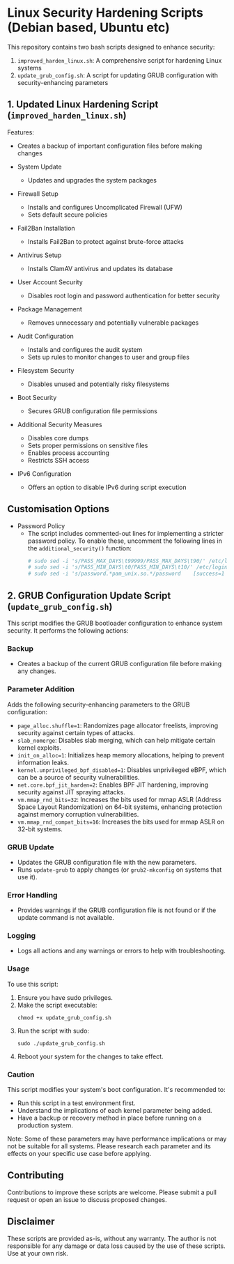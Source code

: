 # Linux Security Hardening Scripts (Debian based, Ubuntu etc)

This repository contains two bash scripts designed to enhance security:

1. `improved_harden_linux.sh`: A comprehensive script for hardening Linux systems
2. `update_grub_config.sh`: A script for updating GRUB configuration with security-enhancing parameters

## 1. Updated Linux Hardening Script (`improved_harden_linux.sh`)

Features:

- Creates a backup of important configuration files before making changes

- System Update
  - Updates and upgrades the system packages

- Firewall Setup
  - Installs and configures Uncomplicated Firewall (UFW)
  - Sets default secure policies

- Fail2Ban Installation
  - Installs Fail2Ban to protect against brute-force attacks

- Antivirus Setup
  - Installs ClamAV antivirus and updates its database

- User Account Security
  - Disables root login and password authentication for better security

- Package Management
  - Removes unnecessary and potentially vulnerable packages

- Audit Configuration
  - Installs and configures the audit system
  - Sets up rules to monitor changes to user and group files

- Filesystem Security
  - Disables unused and potentially risky filesystems

- Boot Security
  - Secures GRUB configuration file permissions

- Additional Security Measures
  - Disables core dumps
  - Sets proper permissions on sensitive files
  - Enables process accounting
  - Restricts SSH access

- IPv6 Configuration
  - Offers an option to disable IPv6 during script execution

## Customisation Options

- Password Policy
  - The script includes commented-out lines for implementing a stricter password policy. To enable these, uncomment the following lines in the `additional_security()` function:
    ```bash
    # sudo sed -i 's/PASS_MAX_DAYS\t99999/PASS_MAX_DAYS\t90/' /etc/login.defs
    # sudo sed -i 's/PASS_MIN_DAYS\t0/PASS_MIN_DAYS\t10/' /etc/login.defs
    # sudo sed -i 's/password.*pam_unix.so.*/password    [success=1 default=ignore]    pam_unix.so obscure sha512 minlen=14/' /etc/pam.d/common-password
    ```

## 2. GRUB Configuration Update Script (`update_grub_config.sh`)

This script modifies the GRUB bootloader configuration to enhance system security. It performs the following actions:

### Backup
- Creates a backup of the current GRUB configuration file before making any changes.

### Parameter Addition
Adds the following security-enhancing parameters to the GRUB configuration:

- `page_alloc.shuffle=1`: Randomizes page allocator freelists, improving security against certain types of attacks.
- `slab_nomerge`: Disables slab merging, which can help mitigate certain kernel exploits.
- `init_on_alloc=1`: Initializes heap memory allocations, helping to prevent information leaks.
- `kernel.unprivileged_bpf_disabled=1`: Disables unprivileged eBPF, which can be a source of security vulnerabilities.
- `net.core.bpf_jit_harden=2`: Enables BPF JIT hardening, improving security against JIT spraying attacks.
- `vm.mmap_rnd_bits=32`: Increases the bits used for mmap ASLR (Address Space Layout Randomization) on 64-bit systems, enhancing protection against memory corruption vulnerabilities.
- `vm.mmap_rnd_compat_bits=16`: Increases the bits used for mmap ASLR on 32-bit systems.

### GRUB Update
- Updates the GRUB configuration file with the new parameters.
- Runs `update-grub` to apply changes (or `grub2-mkconfig` on systems that use it).

### Error Handling
- Provides warnings if the GRUB configuration file is not found or if the update command is not available.

### Logging
- Logs all actions and any warnings or errors to help with troubleshooting.

### Usage
To use this script:

1. Ensure you have sudo privileges.
2. Make the script executable:
   ```
   chmod +x update_grub_config.sh
   ```
3. Run the script with sudo:
   ```
   sudo ./update_grub_config.sh
   ```
4. Reboot your system for the changes to take effect.

### Caution
This script modifies your system's boot configuration. It's recommended to:
- Run this script in a test environment first.
- Understand the implications of each kernel parameter being added.
- Have a backup or recovery method in place before running on a production system.

Note: Some of these parameters may have performance implications or may not be suitable for all systems. Please research each parameter and its effects on your specific use case before applying.

## Contributing

Contributions to improve these scripts are welcome. Please submit a pull request or open an issue to discuss proposed changes.

## Disclaimer
These scripts are provided as-is, without any warranty. The author is not responsible for any damage or data loss caused by the use of these scripts. Use at your own risk.
